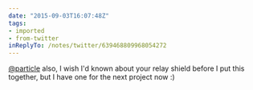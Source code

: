 ```yaml
---
date: "2015-09-03T16:07:48Z"
tags:
- imported
- from-twitter
inReplyTo: /notes/twitter/639468809968054272
---
```

[@particle](/twitter/#/particle) also, I wish I'd known about your relay shield before I put this together, but I have one for the next project now :\)
